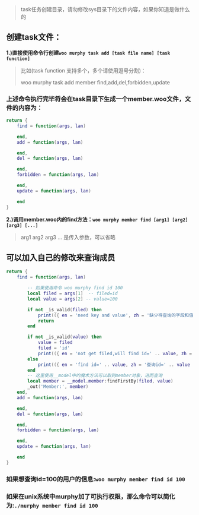 > task任务创建目录，请勿修改sys目录下的文件内容，如果你知道是做什么的

## 创建task文件：

**1.)直接使用命令行创建`woo murphy task add [task file name] [task function]`**

> 比如(task function 支持多个，多个请使用逗号分割)：
>
> woo murphy task add member find,add,del,forbidden,update

### 上述命令执行完毕将会在task目录下生成一个member.woo文件，文件的内容为：

```lua
return {
    find = function(args, lan)

    end,
    add = function(args, lan)

    end,
    del = function(args, lan)

    end,
    forbidden = function(args, lan)

    end,
    update = function(args, lan)

    end
} 
```

**2.)调用member.woo内的find方法：`woo murphy member find [arg1] [arg2] [arg3] [...]`**
> arg1 arg2 arg3 ... 是传入参数，可以省略

## 可以加入自己的修改来查询成员

```lua
return {
    find = function(args, lan)

        -- 如果使用命令 woo murphy find id 100
        local filed = args[1]  -- filed=id
        local value = args[2] -- value=100

        if not _is_valid(filed) then
            print(({ en = 'need key and value', zh = '缺少待查询的字段和值' })[lan])
            return
        end

        if not _is_valid(value) then
            value = filed
            filed = 'id'
            print(({ en = 'not get filed,will find id=' .. value, zh = '没有提供字段，查询id=' .. value })[lan])
        else
            print(({ en = 'find id=' .. value, zh = '查询id=' .. value })[lan])
        end
        -- 这里使用__model中的魔术方法可以取到member对象，进而查询
        local member = __model.member:findFirstBy(filed, value)
        _out('Member:', member)
    end,
    add = function(args, lan)

    end,
    del = function(args, lan)

    end,
    forbidden = function(args, lan)

    end,
    update = function(args, lan)

    end
}
```

### 如果想查询id=100的用户的信息:`woo murphy member find id 100`

### 如果在unix系统中murphy加了可执行权限，那么命令可以简化为:`./murphy member find id 100`
